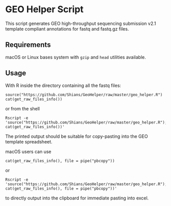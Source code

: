 # GEO Helper Script
This script generates GEO high-throughput sequencing submission v2.1 template
compliant annotations for fastq and fastq.gz files.

## Requirements
macOS or Linux bases system with ```gzip``` and ```head``` utilities available.

## Usage
With R inside the directory containing all the fastq files:
```
source("https://github.com/Shians/GeoHelper/raw/master/geo_helper.R")
cat(get_raw_files_info())
```

or from the shell

```
Rscript -e 'source("https://github.com/Shians/GeoHelper/raw/master/geo_helper.R"); cat(get_raw_files_info())'
```

The printed output should be suitable for copy-pasting into the GEO template 
spreadsheet.

macOS users can use
```
cat(get_raw_files_info(), file = pipe("pbcopy"))
```

or

```
Rscript -e 'source("https://github.com/Shians/GeoHelper/raw/master/geo_helper.R"); cat(get_raw_files_info(), file = pipe("pbcopy"))'
```
to directly output into the clipboard for immediate pasting into excel.
